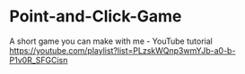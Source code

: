 # Point-and-Click-Game
A short game you can make with me - YouTube tutorial https://youtube.com/playlist?list=PLzskWQnp3wmYJb-a0-b-P1v0R_SFGCisn
